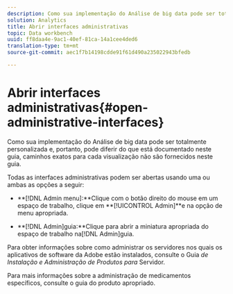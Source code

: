 ```yaml
---
description: Como sua implementação do Análise de big data pode ser totalmente personalizada e, portanto, pode diferir do que está documentado neste guia, caminhos exatos para cada visualização não são fornecidos neste guia.
solution: Analytics
title: Abrir interfaces administrativas
topic: Data workbench
uuid: ff8daa4e-9ac1-40ef-81ca-14a1cee4ded6
translation-type: tm+mt
source-git-commit: aec1f7b14198cdde91f61d490a235022943bfedb

---
```



# Abrir interfaces administrativas{#open-administrative-interfaces}

Como sua implementação do Análise de big data pode ser totalmente personalizada e, portanto, pode diferir do que está documentado neste guia, caminhos exatos para cada visualização não são fornecidos neste guia.

Todas as interfaces administrativas podem ser abertas usando uma ou ambas as opções a seguir:

* **[!DNL Admin menu]:**Clique com o botão direito do mouse em um espaço de trabalho, clique em **[!UICONTROL Admin]**e na opção de menu apropriada.

* **[!DNL Admin]guia:**Clique para abrir a miniatura apropriada do espaço de trabalho na[!DNL Admin]guia.

Para obter informações sobre como administrar os servidores nos quais os aplicativos de software da Adobe estão instalados, consulte o Guia *de Instalação e Administração de Produtos para* Servidor.

Para mais informações sobre a administração de medicamentos específicos, consulte o guia do produto apropriado.
